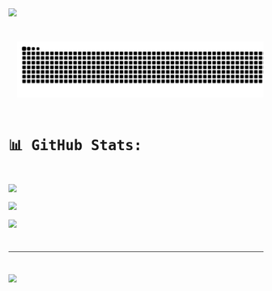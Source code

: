 <img src="https://readme-typing-svg.demolab.com?font=Inconsolata&weight=500&size=50&duration=4000&pause=300&color=A7A459&center=true&vCenter=true&multiline=true&repeat=false&random=false&width=1300&height=140&lines=Hello+hello;I'm+Tgz%2C+a+newbie+and+airdrop+hunter+%E2%9C%A9" width="70%" />
<br><br>
<pre>
<div align="center">
  <img  src="https://raw.githubusercontent.com/dipdown/dipdown/main/grid-snake.svg"
       alt="snake" />
</div>

# 📊 GitHub Stats:
![](https://github-readme-stats.vercel.app/api?username=xtgz&theme=vue&hide_border=false&include_all_commits=false&count_private=false)<br/>
![](https://github-readme-streak-stats.herokuapp.com/?user=xtgz&theme=vue&hide_border=false)<br/>
![](https://github-readme-stats.vercel.app/api/top-langs/?username=xtgz&theme=vue&hide_border=false&include_all_commits=false&count_private=false&layout=compact)

---
[![](https://visitcount.itsvg.in/api?id=xtgz&icon=10&color=0)](https://visitcount.itsvg.in)

<!-- Prou
